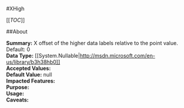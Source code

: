 #XHigh

[[_TOC_]]

##About

**Summary:**  X offset of the higher data labels relative to the point value. Default: 0   
**Data Type:** [[System.Nullable|http://msdn.microsoft.com/en-us/library/b3h38hb0]]  
**Accepted Values:**   
**Default Value:** null  
**Impacted Features:**   
**Purpose:**   
**Usage:**   
**Caveats:**   

